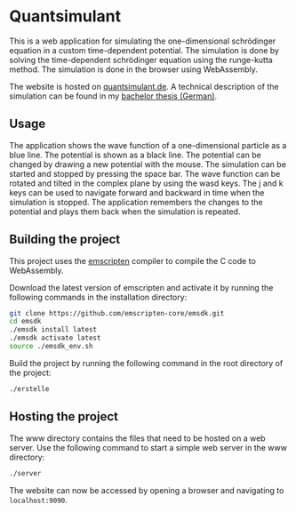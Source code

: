 # Quantsimulant 

This is a web application for simulating the one-dimensional schrödinger equation in a custom time-dependent potential. The simulation is done by solving the time-dependent schrödinger equation using the runge-kutta method. The simulation is done in the browser using WebAssembly.

The website is hosted on [quantsimulant.de](https://quantsimulant.de). A technical description of the simulation can be found in my [bachelor thesis (German)](https://pa.trickrichter.de/bachelorarbeit.pdf).

## Usage

The application shows the wave function of a one-dimensional particle as a blue line. The potential is shown as a black line. The potential can be changed by drawing a new potential with the mouse. The simulation can be started and stopped by pressing the space bar. The wave function can be rotated and tilted in the complex plane by using the wasd keys. The j and k keys can be used to navigate forward and backward in time when the simulation is stopped. The application remembers the changes to the potential and plays them back when the simulation is repeated.

## Building the project

This project uses the [emscripten](https://emscripten.org/) compiler to compile the C code to WebAssembly.

Download the latest version of emscripten and activate it by running the following commands in the installation directory:

```bash
git clone https://github.com/emscripten-core/emsdk.git
cd emsdk
./emsdk install latest
./emsdk activate latest
source ./emsdk_env.sh
```

Build the project by running the following command in the root directory of the project:
```bash
./erstelle
```

## Hosting the project

The www directory contains the files that need to be hosted on a web server. Use the following command to start a simple web server in the www directory:

```bash
./server
```

The website can now be accessed by opening a browser and navigating to `localhost:9090`.



